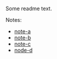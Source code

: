 Some readme text.

Notes:
- [note-a](/concepts/note-a.md)
- [note-b](/concepts/note-b.md)
- [note-c](/concepts/note-c.md)
- [node-d](/concepts/node-d.md)
